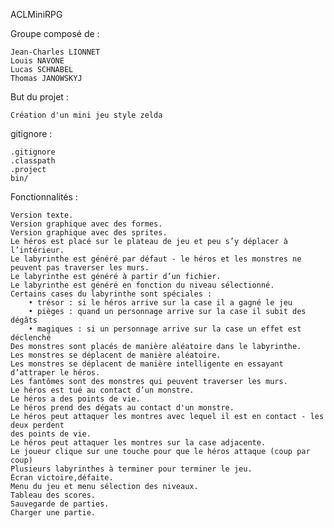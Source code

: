
ACLMiniRPG

Groupe composé de :

    Jean-Charles LIONNET
    Louis NAVONE
    Lucas SCHNABEL
    Thomas JANOWSKYJ

But du projet :

    Création d'un mini jeu style zelda
        
gitignore : 

    .gitignore
    .classpath
    .project
    bin/

Fonctionnalités :
    
    Version texte.
    Version graphique avec des formes.
    Version graphique avec des sprites.
    Le héros est placé sur le plateau de jeu et peu s’y déplacer à l’intérieur. 
    Le labyrinthe est généré par défaut - le héros et les monstres ne peuvent pas traverser les murs.
    Le labyrinthe est généré à partir d’un fichier. 
    Le labyrinthe est généré en fonction du niveau sélectionné.
    Certains cases du labyrinthe sont spéciales : 
        • trésor : si le héros arrive sur la case il a gagné le jeu 
        • pièges : quand un personnage arrive sur la case il subit des dégâts  
        • magiques : si un personnage arrive sur la case un effet est déclenché  
    Des monstres sont placés de manière aléatoire dans le labyrinthe. 
    Les monstres se déplacent de manière aléatoire.
    Les monstres se déplacent de manière intelligente en essayant d’attraper le héros.
    Les fantômes sont des monstres qui peuvent traverser les murs.
    Le héros est tué au contact d’un monstre. 
    Le héros a des points de vie.
    Le héros prend des dégats au contact d'un monstre.
    Le héros peut attaquer les montres avec lequel il est en contact - les deux perdent
    des points de vie.
    Le héros peut attaquer les montres sur la case adjacente.
    Le joueur clique sur une touche pour que le héros attaque (coup par coup)
    Plusieurs labyrinthes à terminer pour terminer le jeu.
    Écran victoire,défaite.
    Menu du jeu et menu sélection des niveaux.
    Tableau des scores.
    Sauvegarde de parties.
    Charger une partie.    